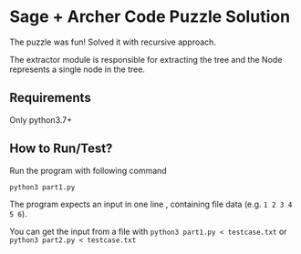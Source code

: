 # Sage + Archer Code Puzzle Solution
The puzzle was fun! Solved it with recursive approach.

The extractor module is responsible for extracting the tree and the Node represents a single node in the tree.

## Requirements
Only python3.7+
## How to Run/Test? 
Run the program with following command
```shell
python3 part1.py
```
The program expects an input in one line , containing file data (e.g. `1 2 3 4 5 6`).

You can get the input from a file with `python3 part1.py < testcase.txt` or `python3 part2.py < testcase.txt`
